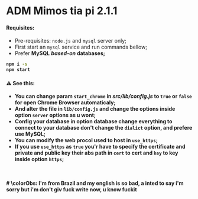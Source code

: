 # **ADM Mimos tia pi 2.1.1**

#### <b>Requisites:</b>
- Pre-requisites: ```node.js``` and ```mysql``` server only;
- First start an ```mysql``` service and run commands bellow;
- Prefer <b>MySQL</b> <i><b>based-on<b></i> databases;

```bash
npm i -s
npm start
```

#### ⚠️ <b>See this:</b>
- You can change param ```start_chrome``` in *src/lib/config.js* to ```true``` or ```false``` for open <b>Chrome Browser</b> automaticaly;
- And alter the file in <code>lib/config.js</code> and change the options inside option <code>server</code> options as u wont;
- Config your database in option <b>database</b> change everything to connect to your database don't change the <code>dialict</code> option, and prefere use <b>MySQL</b>;
- You can modify the web procol used to host in <code>use_https</code>;
- If you use <code>use_https</code> as <code>true</code> you'r have to specify the certificate and private and public key their abs path in <code>cert</code> to <b>cert<b> and <code>key</code> to <b>key</b> inside option <code>https</code>;

<br/>
<br/>
# \colorObs: I'm from Brazil and my english is so bad, a inted to say i'm sorry but i'm don't giv fuck write now, u know fuckit</small>